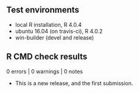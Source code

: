 ## Test environments
* local R installation, R 4.0.4
* ubuntu 16.04 (on travis-ci), R 4.0.2
* win-builder (devel and release)

## R CMD check results
0 errors | 0 warnings | 0 notes

* This is a new release, and the first submission.

